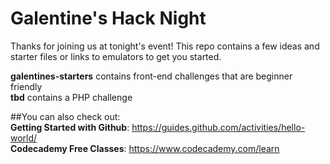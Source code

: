 # Galentine's Hack Night
Thanks for joining us at tonight's event! 
This repo contains a few ideas and starter files or links to emulators to get you started.  

**galentines-starters** contains front-end challenges that are beginner friendly  
**tbd** contains a PHP challenge

##You can also check out:  
**Getting Started with Github**: https://guides.github.com/activities/hello-world/  
**Codecademy Free Classes**: https://www.codecademy.com/learn


